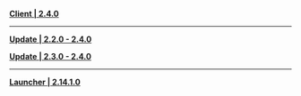 **[Client | 2.4.0](https://autopatchhk.yuanshen.com/client_app/download/pc_zip/20211225051318_JHACtHpvJ2yRaZH0/GenshinImpact_2.4.0.zip)**

---

**[Update | 2.2.0 - 2.4.0](https://autopatchhk.yuanshen.com/client_app/update/hk4e_global/10/game_2.2.0_2.4.0_diff_9kTlUMvuWDeNOKap.zip)**

**[Update | 2.3.0 - 2.4.0](https://autopatchhk.yuanshen.com/client_app/update/hk4e_global/10/game_2.3.0_2.4.0_diff_jm6dxRrsaWQ0wT2X.zip)**

---

**[Launcher | 2.14.1.0](https://autopatchhk.yuanshen.com/client_app/update/hk4e_global/10/update_20211215105312_c35beda5oPzlben9.zip)**
